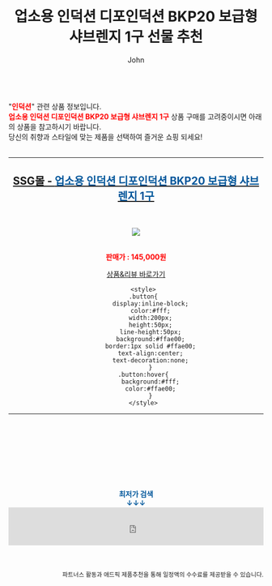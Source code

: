 ﻿---
layout: post
title:  "업소용 인덕션 디포인덕션 BKP20 보급형 샤브렌지 1구 선물 추천"
author: John
categories: [ 인덕션 ]
tags: [ 인덕션, 인덕션가격, 인덕션 하이라이트, 인덕션 냄비, 인덕션 뜻, 인덕션 원리, 인덕션 사용법, 인덕션 전기요금, 인덕션 하이라이트 차이, 인덕션 추천 ]
image: https://sitem.ssgcdn.com/49/67/95/item/1000465956749_i1_1200.jpg 
description: "업소용 인덕션 디포인덕션 BKP20 보급형 샤브렌지 1구 선물 추천 관련 상품으로 가장 고객 선호도가 높은 제품입니다."
toc: true
toc_sticky: true
---

<br>
"<b><font color='#ff0000'>인덕션</font></b>" 관련 상품 정보입니다.
<br>
<b><font color='#ff0000'>업소용 인덕션 디포인덕션 BKP20 보급형 샤브렌지 1구</font></b> 상품 구매를 고려중이시면 아래의 상품을 참고하시기 바랍니다.
<br>
당신의 취향과 스타일에 맞는 제품을 선택하여 즐거운 쇼핑 되세요!
<br><br>
<hr>
<p>
    
<center><h2><a href="https://nico.kr/AXfxUS" target="_blank"><b>SSG몰 - <font color='#01579B'>업소용 인덕션 디포인덕션 BKP20 보급형 샤브렌지 1구</font></b></a></h2><br>

<a href="https://nico.kr/AXfxUS" target="_blank"><img src="https://sitem.ssgcdn.com/49/67/95/item/1000465956749_i1_1200.jpg"></a><br><br>

<b><font color='#ff0000'>판매가 : 145,000원 </font></b><br>

<a href="https://nico.kr/AXfxUS" target="_blank" class="button">상품&리뷰 바로가기</a><p>

        <style>
        .button{
            display:inline-block;
            color:#fff;
            width:200px;
            height:50px;
            line-height:50px;
            background:#ffae00;
            border:1px solid #ffae00;
            text-align:center;
            text-decoration:none;
            }
        .button:hover{
            background:#fff;
            color:#ffae00;
            }
        </style>

<hr>

<br><br><br><br><br><br><br>
<center><b><font color='#01579B' size='medium'>최저가 검색<br>
↓↓↓</font></b></center>
<center><iframe src="https://coupa.ng/b1Tbjx" width="100%" height="75" frameborder="0" scrolling="no" referrerpolicy="unsafe-url"></iframe></center>
<br><br>
<p>
<small>
    <div align="right">파트너스 활동과 애드픽 제품추천을 통해 일정액의 수수료를 제공받을 수 있습니다.</div>
</small>
</p>
